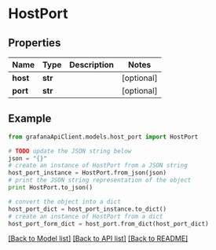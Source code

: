 # HostPort


## Properties
Name | Type | Description | Notes
------------ | ------------- | ------------- | -------------
**host** | **str** |  | [optional] 
**port** | **str** |  | [optional] 

## Example

```python
from grafanaApiClient.models.host_port import HostPort

# TODO update the JSON string below
json = "{}"
# create an instance of HostPort from a JSON string
host_port_instance = HostPort.from_json(json)
# print the JSON string representation of the object
print HostPort.to_json()

# convert the object into a dict
host_port_dict = host_port_instance.to_dict()
# create an instance of HostPort from a dict
host_port_form_dict = host_port.from_dict(host_port_dict)
```
[[Back to Model list]](../README.md#documentation-for-models) [[Back to API list]](../README.md#documentation-for-api-endpoints) [[Back to README]](../README.md)


